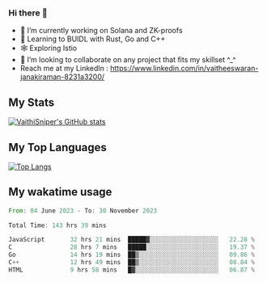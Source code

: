 ### Hi there 👋

- 🔭 I’m currently working on Solana and ZK-proofs
- 📖 Learning to BUIDL with Rust, Go and C++
- 🕸️ Exploring Istio
- 👯 I’m looking to collaborate on any project that fits my skillset ^_^
- Reach me at my LinkedIn : https://www.linkedin.com/in/vaitheeswaran-janakiraman-8231a3200/

## My Stats
[![VaithiSniper's GitHub stats](https://github-readme-stats.vercel.app/api?username=VaithiSniper&hide=stars&theme=radical)](https://github.com/anuraghazra/github-readme-stats)

## My Top Languages

[![Top Langs](https://github-readme-stats.vercel.app/api/top-langs/?username=VaithiSniper&layout=compact)](https://github.com/anuraghazra/github-readme-stats)

## My wakatime usage

<!--START_SECTION:waka-->

```rust
From: 04 June 2023 - To: 30 November 2023

Total Time: 143 hrs 39 mins

JavaScript       32 hrs 21 mins  █████▓░░░░░░░░░░░░░░░░░░░   22.28 %
C                28 hrs 7 mins   █████░░░░░░░░░░░░░░░░░░░░   19.37 %
Go               14 hrs 19 mins  ██▒░░░░░░░░░░░░░░░░░░░░░░   09.86 %
C++              12 hrs 49 mins  ██▒░░░░░░░░░░░░░░░░░░░░░░   08.84 %
HTML             9 hrs 58 mins   █▓░░░░░░░░░░░░░░░░░░░░░░░   06.87 %
```

<!--END_SECTION:waka-->
